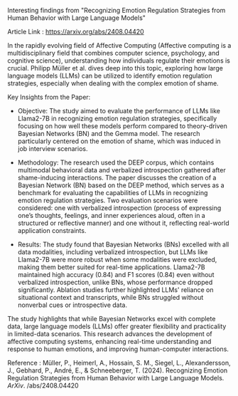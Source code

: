 Interesting findings from "Recognizing Emotion Regulation Strategies from Human Behavior with Large Language Models"

Article Link : https://arxiv.org/abs/2408.04420

In the rapidly evolving field of Affective Computing (Affective computing is a multidisciplinary field that combines computer science, psychology, and cognitive science), understanding how individuals regulate their emotions is crucial. Philipp Müller et al. dives deep into this topic, exploring how large language models (LLMs) can be utilized to identify emotion regulation strategies, especially when dealing with the complex emotion of shame.

Key Insights from the Paper:

- Objective: The study aimed to evaluate the performance of LLMs like Llama2-7B in recognizing emotion regulation strategies, specifically focusing on how well these models perform compared to theory-driven Bayesian Networks (BN) and the Gemma model. The research particularly centered on the emotion of shame, which was induced in job interview scenarios.

- Methodology: The research used the DEEP corpus, which contains multimodal behavioral data and verbalized introspection gathered after shame-inducing interactions. The paper discusses the creation of a Bayesian Network (BN) based on the DEEP method, which serves as a benchmark for evaluating the capabilities of LLMs in recognizing emotion regulation strategies. Two evaluation scenarios were considered: one with verbalized introspection (process of expressing one’s thoughts, feelings, and inner experiences aloud, often in a structured or reflective manner) and one without it, reflecting real-world application constraints.

- Results: The study found that Bayesian Networks (BNs) excelled with all data modalities, including verbalized introspection, but LLMs like Llama2-7B were more robust when some modalities were excluded, making them better suited for real-time applications. Llama2-7B maintained high accuracy (0.84) and F1 scores (0.84) even without verbalized introspection, unlike BNs, whose performance dropped significantly. Ablation studies further highlighted LLMs' reliance on situational context and transcripts, while BNs struggled without nonverbal cues or introspective data.

The study highlights that while Bayesian Networks excel with complete data, large language models (LLMs) offer greater flexibility and practicality in limited-data scenarios. This research advances the development of affective computing systems, enhancing real-time understanding and response to human emotions, and improving human-computer interactions.

Reference : Müller, P., Heimerl, A., Hossain, S. M., Siegel, L., Alexandersson, J., Gebhard, P., André, E., & Schneeberger, T. (2024). Recognizing Emotion Regulation Strategies from Human Behavior with Large Language Models. _ArXiv_. /abs/2408.04420

